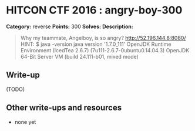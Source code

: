 # HITCON CTF 2016 : angry-boy-300

**Category:** reverse
**Points:** 300
**Solves:**
**Description:**

> Why my teammate, Angelboy, is so angry? <http://52.196.144.8:8080/>
> HINT:
> $ java -version java version '1.7.0_111' OpenJDK Runtime Environment (IcedTea 2.6.7) (7u111-2.6.7-0ubuntu0.14.04.3) OpenJDK 64-Bit Server VM (build 24.111-b01, mixed mode)


## Write-up

(TODO)

## Other write-ups and resources

* none yet
